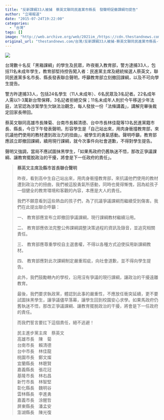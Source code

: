 ```yaml
---
title: "反新課綱33人被捕　蔡英文聯同民進黨市縣長　發聲明促撤課綱勿提告"
author: "立場報道"
date: "2015-07-24T19:22:00"
categories:
  - "台灣"
tags: []
image: "http://web.archive.org/web/2021im_/https://cdn.thestandnews.com/media/photos/cache/20150724-07_MrARU_1200x0.png"
original_url: "thestandnews.com/台灣/反新課綱33人被捕-蔡英文聯同民進黨市縣長-發聲明促撤課綱勿提告"
---
```

![](http://web.archive.org/web/2021im_/https://cdn.thestandnews.com/media/photos/cache/20150724-07_MrARU_1200x0.png)

台灣數十名反「黑箱課綱」的學生及民眾，昨夜衝入教育部，警方逮捕33人，包括11名未成年學生，教育部堅持控告闖入者：民進黨主席及總統候選人蔡英文，聯同民進黨多名市長、縣長發表聯合聲明，呼籲教育部立刻撤回課綱，以及不可向學生提告。

警方昨逮捕33人，包括24名學生（11人未成年）、6名民眾及3名記者。22名成年人需以1-3萬新台幣保釋，3名記者拒絕交保；11名未成年人則於今午移送少年法庭，法官認為涉案學生欠缺法治觀念，每人發放一份「法條講義」，講解完畢後裁定回家長帶回。

蔡英文聯同高雄市長陳菊、台南市長賴清德、台中市長林佳龍等13名民進黨籍市長、縣長，今日下午發表聲明，形容學生是「自己站出來，用肉身衝撞教育部，來抗議他們使用的教材遭到政治力的扭曲」，被學生的勇氣感動。聲明呼籲，教育部應該立即撤回課綱，續用現行課綱，就今次事件向社會道歉，不得對學生提告。

聲明又強調，當局不應試圖抹黑學生，「如果馬政府仍舊執迷不悟，那改正爭議課綱、讓教育擺脫政治的干擾，將會是下一任政府的責任」。

> **蔡英文主席及縣市首長聯合聲明**
> 
> 昨夜，看到高中生自己站出來，用肉身衝撞教育部，來抗議他們使用的教材遭到政治力的扭曲，我們被這股勇氣所感動，同時也覺得慚愧，因為給孩子一個健全的教育環境和客觀的內容，本應是大人的責任。
> 
> 我們不願意看到這些熱血的孩子們，為了抗議爭議課綱而繼續受到傷害。我們在此提出聯合呼籲：
> 
> 一、 教育部應宣布立即撤回爭議課綱，現行課綱教材繼續沿用。
> 
> 二、 教育部應依法完整公佈課綱調整決策過程的資訊及錄音，並追究相關責任。
> 
> 三、 教育部應尊重學校自主選書權，不得以各種方式迫使採用新課綱教材。
> 
> 四、 教育部應對此次課綱制定嚴重瑕疵，向社會道歉，並不得向學生提告。
> 
> 此外，我們鼓勵轄內的學校，沿用沒有爭議的現行課綱，讓政治的干擾遠離教育。
> 
> 最後，我們要求執政黨，體認到此事的嚴重性，不應放任衝突延續，更不要試圖抹黑學生，讓爭議儘早落幕，讓學生回到校園安心求學。如果馬政府仍舊執迷不悟，那改正爭議課綱、讓教育擺脫政治的干擾，將會是下一任政府的責任。
> 
> 而我們誓言要扛下這個責任，絕不逃避！
> 
> 民主進步黨主席　蔡英文  
> 高雄市長　陳　菊  
> 台南市長　賴清德  
> 台中市長　林佳龍  
> 桃園市長　鄭文燦  
> 宜蘭縣長　林聰賢  
> 嘉義縣長　張花冠  
> 基隆市長　林右昌  
> 新竹市長　林智堅  
> 彰化縣長　魏明谷  
> 雲林縣長　李進勇  
> 嘉義市長　涂醒哲  
> 屏東縣長　潘孟安  
> 澎湖縣長　陳光復
